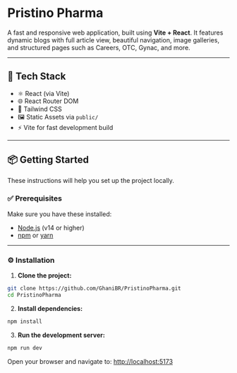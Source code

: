 # Pristino Pharma

A fast and responsive web application, built using **Vite + React**. It features dynamic blogs with full article view, beautiful navigation, image galleries, and structured pages such as Careers, OTC, Gynac, and more.

---

## 🚀 Tech Stack

- ⚛️ React (via Vite)
- 🌐 React Router DOM
- 🎨 Tailwind CSS
- 🖼️ Static Assets via `public/`
- ⚡ Vite for fast development build

---

## 📦 Getting Started

These instructions will help you set up the project locally.

### ✅ Prerequisites

Make sure you have these installed:

- [Node.js](https://nodejs.org/) (v14 or higher)
- [npm](https://www.npmjs.com/) or [yarn](https://yarnpkg.com/)

---

### ⚙️ Installation

1. **Clone the project:**

```bash
git clone https://github.com/GhaniBR/PristinoPharma.git
cd PristinoPharma
````

2. **Install dependencies:**

```bash
npm install
```

3. **Run the development server:**

```bash
npm run dev
```

Open your browser and navigate to: [http://localhost:5173](http://localhost:5173)
